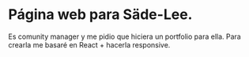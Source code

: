 # Página web para Säde-Lee. 
Es comunity manager y me pidio que hiciera un portfolio para ella.
Para crearla me basaré en React + hacerla responsive.
